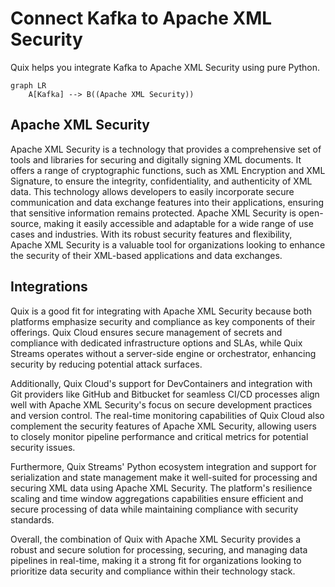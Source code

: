 # Connect Kafka to Apache XML Security

Quix helps you integrate Kafka to Apache XML Security using pure Python.

```mermaid
graph LR
    A[Kafka] --> B((Apache XML Security))
```

## Apache XML Security

Apache XML Security is a technology that provides a comprehensive set of tools and libraries for securing and digitally signing XML documents. It offers a range of cryptographic functions, such as XML Encryption and XML Signature, to ensure the integrity, confidentiality, and authenticity of XML data. This technology allows developers to easily incorporate secure communication and data exchange features into their applications, ensuring that sensitive information remains protected. Apache XML Security is open-source, making it easily accessible and adaptable for a wide range of use cases and industries. With its robust security features and flexibility, Apache XML Security is a valuable tool for organizations looking to enhance the security of their XML-based applications and data exchanges.

## Integrations

Quix is a good fit for integrating with Apache XML Security because both platforms emphasize security and compliance as key components of their offerings. Quix Cloud ensures secure management of secrets and compliance with dedicated infrastructure options and SLAs, while Quix Streams operates without a server-side engine or orchestrator, enhancing security by reducing potential attack surfaces.

Additionally, Quix Cloud's support for DevContainers and integration with Git providers like GitHub and Bitbucket for seamless CI/CD processes align well with Apache XML Security's focus on secure development practices and version control. The real-time monitoring capabilities of Quix Cloud also complement the security features of Apache XML Security, allowing users to closely monitor pipeline performance and critical metrics for potential security issues.

Furthermore, Quix Streams' Python ecosystem integration and support for serialization and state management make it well-suited for processing and securing XML data using Apache XML Security. The platform's resilience scaling and time window aggregations capabilities ensure efficient and secure processing of data while maintaining compliance with security standards.

Overall, the combination of Quix with Apache XML Security provides a robust and secure solution for processing, securing, and managing data pipelines in real-time, making it a strong fit for organizations looking to prioritize data security and compliance within their technology stack.


